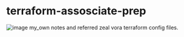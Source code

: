 # terraform-assosciate-prep
![image](https://github.com/Bhima-patil/terraform-assosciate-prep/assets/112846920/ad7900e8-0a95-4738-b786-6c6071c57cc8)
my_own notes and referred zeal vora terraform config files.

